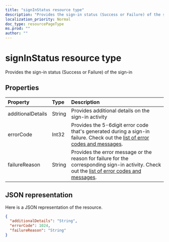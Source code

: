 ```yaml
---
title: "signInStatus resource type"
description: "Provides the sign-in status (Success or Failure) of the sign-in"
localization_priority: Normal
doc_type: resourcePageType
ms.prod: ""
author: ""
---
```


# signInStatus resource type
Provides the sign-in status (Success or Failure) of the sign-in



## Properties
| Property	   | Type	|Description|
|:---------------|:--------|:----------|
|additionalDetails|String|Provides additional details on the sign-in activity|
|errorCode|Int32|Provides the 5-6digit error code that's generated during a sign-in failure. Check out the [list of error codes and messages](https://docs.microsoft.com/azure/active-directory/active-directory-reporting-activity-sign-ins-errors).|
|failureReason|String|Provides the error message or the reason for failure for the corresponding sign-in activity. Check out the [list of error codes and messages](https://docs.microsoft.com/azure/active-directory/active-directory-reporting-activity-sign-ins-errors).|

## JSON representation

Here is a JSON representation of the resource.

<!-- {
  "blockType": "resource",
  "optionalProperties": [

  ],
  "@odata.type": "microsoft.graph.signInStatus"
}-->

```json
{
  "additionalDetails": "String",
  "errorCode": 1024,
  "failureReason": "String"
}

```

<!-- uuid: 8fcb5dbc-d5aa-4681-8e31-b001d5168d79
2015-10-25 14:57:30 UTC -->
<!-- {
  "type": "#page.annotation",
  "description": "signInStatus resource",
  "keywords": "",
  "section": "documentation",
  "tocPath": ""
}-->

